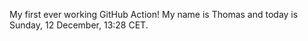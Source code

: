 My first ever working GitHub Action!
My name is Thomas and today is Sunday, 12 December, 13:28 CET. 
